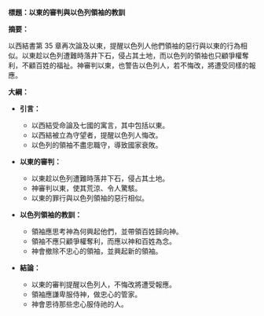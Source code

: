 **標題：以東的審判與以色列領袖的教訓**

**摘要：**

以西結書第 35 章再次論及以東，提醒以色列人他們領袖的惡行與以東的行為相似。以東趁以色列遭難時落井下石，侵占其土地，而以色列的領袖也只顧爭權奪利，不顧百姓的福祉。神審判以東，也警告以色列人，若不悔改，將遭受同樣的報應。

**大綱：**

* **引言：**
    * 以西結受命論及七國的寓言，其中包括以東。
    * 以西結被立為守望者，提醒以色列人悔改。
    * 以色列的領袖不盡忠職守，導致國家衰敗。

* **以東的審判：**
    * 以東趁以色列遭難時落井下石，侵占其土地。
    * 神審判以東，使其荒涼、令人驚駭。
    * 以東的罪行與以色列領袖的惡行相似。

* **以色列領袖的教訓：**
    * 領袖應思考神為何興起他們，並帶領百姓歸向神。
    * 領袖不應只顧爭權奪利，而應以神和百姓為念。
    * 神會撤除不忠心的領袖，並興起新的領袖。

* **結論：**
    * 以東的審判提醒以色列人，不悔改將遭受報應。
    * 領袖應謙卑服侍神，做忠心的管家。
    * 神會恩待那些忠心服侍祂的人。